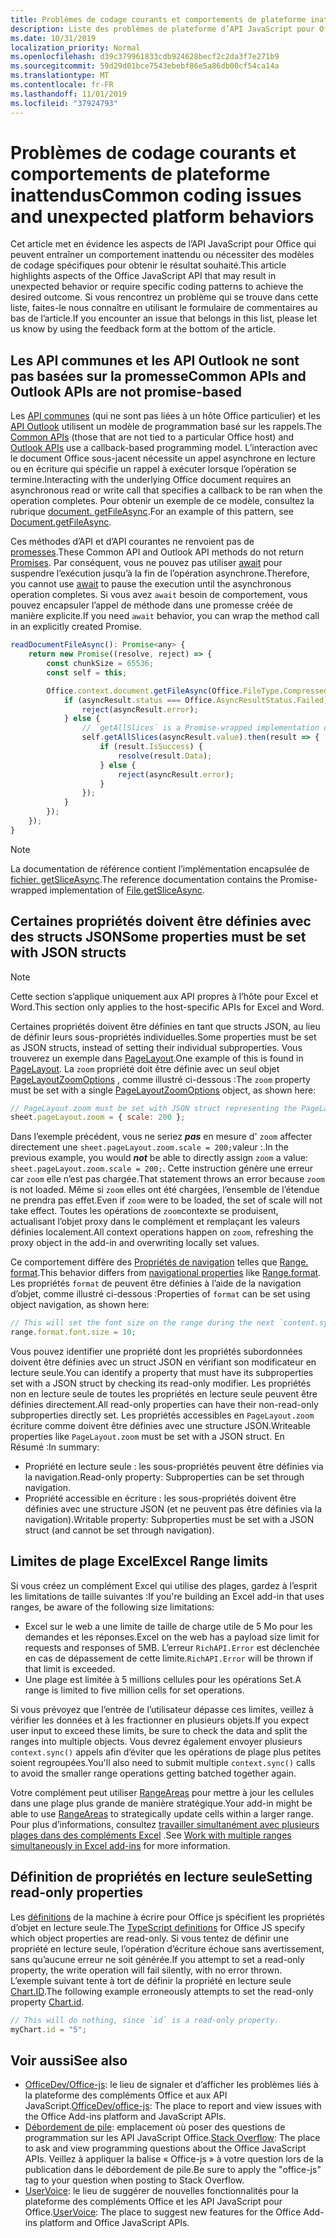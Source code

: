 ```yaml
---
title: Problèmes de codage courants et comportements de plateforme inattendus
description: Liste des problèmes de plateforme d’API JavaScript pour Office fréquemment rencontrés par les développeurs.
ms.date: 10/31/2019
localization_priority: Normal
ms.openlocfilehash: d39c379961833cdb924628becf2c2da3f7e271b9
ms.sourcegitcommit: 59d29d01bce7543ebebf86e5a86db00cf54ca14a
ms.translationtype: MT
ms.contentlocale: fr-FR
ms.lasthandoff: 11/01/2019
ms.locfileid: "37924793"
---
```

# <a name="common-coding-issues-and-unexpected-platform-behaviors"></a><span data-ttu-id="b51d0-103">Problèmes de codage courants et comportements de plateforme inattendus</span><span class="sxs-lookup"><span data-stu-id="b51d0-103">Common coding issues and unexpected platform behaviors</span></span>

<span data-ttu-id="b51d0-104">Cet article met en évidence les aspects de l’API JavaScript pour Office qui peuvent entraîner un comportement inattendu ou nécessiter des modèles de codage spécifiques pour obtenir le résultat souhaité.</span><span class="sxs-lookup"><span data-stu-id="b51d0-104">This article highlights aspects of the Office JavaScript API that may result in unexpected behavior or require specific coding patterns to achieve the desired outcome.</span></span> <span data-ttu-id="b51d0-105">Si vous rencontrez un problème qui se trouve dans cette liste, faites-le nous connaître en utilisant le formulaire de commentaires au bas de l’article.</span><span class="sxs-lookup"><span data-stu-id="b51d0-105">If you encounter an issue that belongs in this list, please let us know by using the feedback form at the bottom of the article.</span></span>

## <a name="common-apis-and-outlook-apis-are-not-promise-based"></a><span data-ttu-id="b51d0-106">Les API communes et les API Outlook ne sont pas basées sur la promesse</span><span class="sxs-lookup"><span data-stu-id="b51d0-106">Common APIs and Outlook APIs are not promise-based</span></span>

<span data-ttu-id="b51d0-107">Les [API communes](/javascript/api/office) (qui ne sont pas liées à un hôte Office particulier) et les [API Outlook](/javascript/api/outlook) utilisent un modèle de programmation basé sur les rappels.</span><span class="sxs-lookup"><span data-stu-id="b51d0-107">The [Common APIs](/javascript/api/office) (those that are not tied to a particular Office host) and [Outlook APIs](/javascript/api/outlook) use a callback-based programming model.</span></span> <span data-ttu-id="b51d0-108">L’interaction avec le document Office sous-jacent nécessite un appel asynchrone en lecture ou en écriture qui spécifie un rappel à exécuter lorsque l’opération se termine.</span><span class="sxs-lookup"><span data-stu-id="b51d0-108">Interacting with the underlying Office document requires an asynchronous read or write call that specifies a callback to be ran when the operation completes.</span></span> <span data-ttu-id="b51d0-109">Pour obtenir un exemple de ce modèle, consultez la rubrique [document. getFileAsync](/javascript/api/office/office.document#getfileasync-filetype--options--callback-).</span><span class="sxs-lookup"><span data-stu-id="b51d0-109">For an example of this pattern, see [Document.getFileAsync](/javascript/api/office/office.document#getfileasync-filetype--options--callback-).</span></span>

<span data-ttu-id="b51d0-110">Ces méthodes d’API et d’API courantes ne renvoient pas de [promesses](https://developer.mozilla.org/docs/Web/JavaScript/Reference/Global_Objects/Promise).</span><span class="sxs-lookup"><span data-stu-id="b51d0-110">These Common API and Outlook API methods do not return [Promises](https://developer.mozilla.org/docs/Web/JavaScript/Reference/Global_Objects/Promise).</span></span> <span data-ttu-id="b51d0-111">Par conséquent, vous ne pouvez pas utiliser [await](https://developer.mozilla.org/docs/Web/JavaScript/Reference/Operators/await) pour suspendre l’exécution jusqu’à la fin de l’opération asynchrone.</span><span class="sxs-lookup"><span data-stu-id="b51d0-111">Therefore, you cannot use [await](https://developer.mozilla.org/docs/Web/JavaScript/Reference/Operators/await) to pause the execution until the asynchronous operation completes.</span></span> <span data-ttu-id="b51d0-112">Si vous avez `await` besoin de comportement, vous pouvez encapsuler l’appel de méthode dans une promesse créée de manière explicite.</span><span class="sxs-lookup"><span data-stu-id="b51d0-112">If you need `await` behavior, you can wrap the method call in an explicitly created Promise.</span></span>

```js
readDocumentFileAsync(): Promise<any> {
    return new Promise((resolve, reject) => {
        const chunkSize = 65536;
        const self = this;

        Office.context.document.getFileAsync(Office.FileType.Compressed, { sliceSize: chunkSize }, (asyncResult) => {
            if (asyncResult.status === Office.AsyncResultStatus.Failed) {
                reject(asyncResult.error);
            } else {
                // `getAllSlices` is a Promise-wrapped implementation of File.getSliceAsync.
                self.getAllSlices(asyncResult.value).then(result => {
                    if (result.IsSuccess) {
                        resolve(result.Data);
                    } else {
                        reject(asyncResult.error);
                    }
                });
            }
        });
    });
}
```

> [!NOTE]
> <span data-ttu-id="b51d0-113">La documentation de référence contient l’implémentation encapsulée de [fichier. getSliceAsync](/javascript/api/office/office.file#getsliceasync-sliceindex--callback-).</span><span class="sxs-lookup"><span data-stu-id="b51d0-113">The reference documentation contains the Promise-wrapped implementation of [File.getSliceAsync](/javascript/api/office/office.file#getsliceasync-sliceindex--callback-).</span></span>

## <a name="some-properties-must-be-set-with-json-structs"></a><span data-ttu-id="b51d0-114">Certaines propriétés doivent être définies avec des structs JSON</span><span class="sxs-lookup"><span data-stu-id="b51d0-114">Some properties must be set with JSON structs</span></span>

> [!NOTE]
> <span data-ttu-id="b51d0-115">Cette section s’applique uniquement aux API propres à l’hôte pour Excel et Word.</span><span class="sxs-lookup"><span data-stu-id="b51d0-115">This section only applies to the host-specific APIs for Excel and Word.</span></span>

<span data-ttu-id="b51d0-116">Certaines propriétés doivent être définies en tant que structs JSON, au lieu de définir leurs sous-propriétés individuelles.</span><span class="sxs-lookup"><span data-stu-id="b51d0-116">Some properties must be set as JSON structs, instead of setting their individual subproperties.</span></span> <span data-ttu-id="b51d0-117">Vous trouverez un exemple dans [PageLayout](/javascript/api/excel/excel.pagelayout).</span><span class="sxs-lookup"><span data-stu-id="b51d0-117">One example of this is found in [PageLayout](/javascript/api/excel/excel.pagelayout).</span></span> <span data-ttu-id="b51d0-118">La `zoom` propriété doit être définie avec un seul objet [PageLayoutZoomOptions](/javascript/api/excel/excel.pagelayoutzoomoptions) , comme illustré ci-dessous :</span><span class="sxs-lookup"><span data-stu-id="b51d0-118">The `zoom` property must be set with a single [PageLayoutZoomOptions](/javascript/api/excel/excel.pagelayoutzoomoptions) object, as shown here:</span></span>

```js
// PageLayout.zoom must be set with JSON struct representing the PageLayoutZoomOptions object.
sheet.pageLayout.zoom = { scale: 200 };
```

<span data-ttu-id="b51d0-119">Dans l’exemple précédent, vous ne seriez ***pas*** en mesure d' `zoom` affecter directement une `sheet.pageLayout.zoom.scale = 200;`valeur :.</span><span class="sxs-lookup"><span data-stu-id="b51d0-119">In the previous example, you would ***not*** be able to directly assign `zoom` a value: `sheet.pageLayout.zoom.scale = 200;`.</span></span> <span data-ttu-id="b51d0-120">Cette instruction génère une erreur car `zoom` elle n’est pas chargée.</span><span class="sxs-lookup"><span data-stu-id="b51d0-120">That statement throws an error because `zoom` is not loaded.</span></span> <span data-ttu-id="b51d0-121">Même si `zoom` elles ont été chargées, l’ensemble de l’étendue ne prendra pas effet.</span><span class="sxs-lookup"><span data-stu-id="b51d0-121">Even if `zoom` were to be loaded, the set of scale will not take effect.</span></span> <span data-ttu-id="b51d0-122">Toutes les opérations de `zoom`contexte se produisent, actualisant l’objet proxy dans le complément et remplaçant les valeurs définies localement.</span><span class="sxs-lookup"><span data-stu-id="b51d0-122">All context operations happen on `zoom`, refreshing the proxy object in the add-in and overwriting locally set values.</span></span>

<span data-ttu-id="b51d0-123">Ce comportement diffère des [Propriétés de navigation](../excel/excel-add-ins-advanced-concepts.md#scalar-and-navigation-properties) telles que [Range. format](/javascript/api/excel/excel.range#format).</span><span class="sxs-lookup"><span data-stu-id="b51d0-123">This behavior differs from [navigational properties](../excel/excel-add-ins-advanced-concepts.md#scalar-and-navigation-properties) like [Range.format](/javascript/api/excel/excel.range#format).</span></span> <span data-ttu-id="b51d0-124">Les propriétés `format` de peuvent être définies à l’aide de la navigation d’objet, comme illustré ci-dessous :</span><span class="sxs-lookup"><span data-stu-id="b51d0-124">Properties of `format` can be set using object navigation, as shown here:</span></span>

```js
// This will set the font size on the range during the next `content.sync()`.
range.format.font.size = 10;
```

<span data-ttu-id="b51d0-125">Vous pouvez identifier une propriété dont les propriétés subordonnées doivent être définies avec un struct JSON en vérifiant son modificateur en lecture seule.</span><span class="sxs-lookup"><span data-stu-id="b51d0-125">You can identify a property that must have its subproperties set with a JSON struct by checking its read-only modifier.</span></span> <span data-ttu-id="b51d0-126">Les propriétés non en lecture seule de toutes les propriétés en lecture seule peuvent être définies directement.</span><span class="sxs-lookup"><span data-stu-id="b51d0-126">All read-only properties can have their non-read-only subproperties directly set.</span></span> <span data-ttu-id="b51d0-127">Les propriétés accessibles en `PageLayout.zoom` écriture comme doivent être définies avec une structure JSON.</span><span class="sxs-lookup"><span data-stu-id="b51d0-127">Writeable properties like `PageLayout.zoom` must be set with a JSON struct.</span></span> <span data-ttu-id="b51d0-128">En Résumé :</span><span class="sxs-lookup"><span data-stu-id="b51d0-128">In summary:</span></span>

- <span data-ttu-id="b51d0-129">Propriété en lecture seule : les sous-propriétés peuvent être définies via la navigation.</span><span class="sxs-lookup"><span data-stu-id="b51d0-129">Read-only property: Subproperties can be set through navigation.</span></span>
- <span data-ttu-id="b51d0-130">Propriété accessible en écriture : les sous-propriétés doivent être définies avec une structure JSON (et ne peuvent pas être définies via la navigation).</span><span class="sxs-lookup"><span data-stu-id="b51d0-130">Writable property: Subproperties must be set with a JSON struct (and cannot be set through navigation).</span></span>

## <a name="excel-range-limits"></a><span data-ttu-id="b51d0-131">Limites de plage Excel</span><span class="sxs-lookup"><span data-stu-id="b51d0-131">Excel Range limits</span></span>

<span data-ttu-id="b51d0-132">Si vous créez un complément Excel qui utilise des plages, gardez à l’esprit les limitations de taille suivantes :</span><span class="sxs-lookup"><span data-stu-id="b51d0-132">If you're building an Excel add-in that uses ranges, be aware of the following size limitations:</span></span>

- <span data-ttu-id="b51d0-133">Excel sur le web a une limite de taille de charge utile de 5 Mo pour les demandes et les réponses.</span><span class="sxs-lookup"><span data-stu-id="b51d0-133">Excel on the web has a payload size limit for requests and responses of 5MB.</span></span> <span data-ttu-id="b51d0-134">L’erreur `RichAPI.Error` est déclenchée en cas de dépassement de cette limite.</span><span class="sxs-lookup"><span data-stu-id="b51d0-134">`RichAPI.Error` will be thrown if that limit is exceeded.</span></span>
- <span data-ttu-id="b51d0-135">Une plage est limitée à 5 millions cellules pour les opérations Set.</span><span class="sxs-lookup"><span data-stu-id="b51d0-135">A range is limited to five million cells for set operations.</span></span>

<span data-ttu-id="b51d0-136">Si vous prévoyez que l’entrée de l’utilisateur dépasse ces limites, veillez à vérifier les données et à les fractionner en plusieurs objets.</span><span class="sxs-lookup"><span data-stu-id="b51d0-136">If you expect user input to exceed these limits, be sure to check the data and split the ranges into multiple objects.</span></span> <span data-ttu-id="b51d0-137">Vous devrez également envoyer plusieurs `context.sync()` appels afin d’éviter que les opérations de plage plus petites soient regroupées.</span><span class="sxs-lookup"><span data-stu-id="b51d0-137">You'll also need to submit multiple `context.sync()` calls to avoid the smaller range operations getting batched together again.</span></span>

<span data-ttu-id="b51d0-138">Votre complément peut utiliser [RangeAreas](/javascript/api/excel/excel.rangeareas) pour mettre à jour les cellules dans une plage plus grande de manière stratégique.</span><span class="sxs-lookup"><span data-stu-id="b51d0-138">Your add-in might be able to use [RangeAreas](/javascript/api/excel/excel.rangeareas) to strategically update cells within a larger range.</span></span> <span data-ttu-id="b51d0-139">Pour plus d’informations, consultez [travailler simultanément avec plusieurs plages dans des compléments Excel](../excel/excel-add-ins-multiple-ranges.md) .</span><span class="sxs-lookup"><span data-stu-id="b51d0-139">See [Work with multiple ranges simultaneously in Excel add-ins](../excel/excel-add-ins-multiple-ranges.md) for more information.</span></span>

## <a name="setting-read-only-properties"></a><span data-ttu-id="b51d0-140">Définition de propriétés en lecture seule</span><span class="sxs-lookup"><span data-stu-id="b51d0-140">Setting read-only properties</span></span>

<span data-ttu-id="b51d0-141">Les [définitions](/referencing-the-javascript-api-for-office-library-from-its-cdn.md) de la machine à écrire pour Office js spécifient les propriétés d’objet en lecture seule.</span><span class="sxs-lookup"><span data-stu-id="b51d0-141">The [TypeScript definitions](/referencing-the-javascript-api-for-office-library-from-its-cdn.md) for Office JS specify which object properties are read-only.</span></span> <span data-ttu-id="b51d0-142">Si vous tentez de définir une propriété en lecture seule, l’opération d’écriture échoue sans avertissement, sans qu’aucune erreur ne soit générée.</span><span class="sxs-lookup"><span data-stu-id="b51d0-142">If you attempt to set a read-only property, the write operation will fail silently, with no error thrown.</span></span> <span data-ttu-id="b51d0-143">L’exemple suivant tente à tort de définir la propriété en lecture seule [Chart.ID](/javascript/api/excel/excel.chart#id).</span><span class="sxs-lookup"><span data-stu-id="b51d0-143">The following example erroneously attempts to set the read-only property [Chart.id](/javascript/api/excel/excel.chart#id).</span></span>

```js
// This will do nothing, since `id` is a read-only property.
myChart.id = "5";
```

## <a name="see-also"></a><span data-ttu-id="b51d0-144">Voir aussi</span><span class="sxs-lookup"><span data-stu-id="b51d0-144">See also</span></span>

- <span data-ttu-id="b51d0-145">[OfficeDev/Office-js](https://github.com/OfficeDev/office-js/issues): le lieu de signaler et d’afficher les problèmes liés à la plateforme des compléments Office et aux API JavaScript.</span><span class="sxs-lookup"><span data-stu-id="b51d0-145">[OfficeDev/office-js](https://github.com/OfficeDev/office-js/issues): The place to report and view issues with the Office Add-ins platform and JavaScript APIs.</span></span>
- <span data-ttu-id="b51d0-146">[Débordement de pile](https://stackoverflow.com/questions/tagged/office-js): emplacement où poser des questions de programmation sur les API JavaScript Office.</span><span class="sxs-lookup"><span data-stu-id="b51d0-146">[Stack Overflow](https://stackoverflow.com/questions/tagged/office-js): The place to ask and view programming questions about the Office JavaScript APIs.</span></span> <span data-ttu-id="b51d0-147">Veillez à appliquer la balise « Office-js » à votre question lors de la publication dans le débordement de pile.</span><span class="sxs-lookup"><span data-stu-id="b51d0-147">Be sure to apply the "office-js" tag to your question when posting to Stack Overflow.</span></span>
- <span data-ttu-id="b51d0-148">[UserVoice](https://officespdev.uservoice.com/): le lieu de suggérer de nouvelles fonctionnalités pour la plateforme des compléments Office et les API JavaScript pour Office.</span><span class="sxs-lookup"><span data-stu-id="b51d0-148">[UserVoice](https://officespdev.uservoice.com/): The place to suggest new features for the Office Add-ins platform and Office JavaScript APIs.</span></span>
